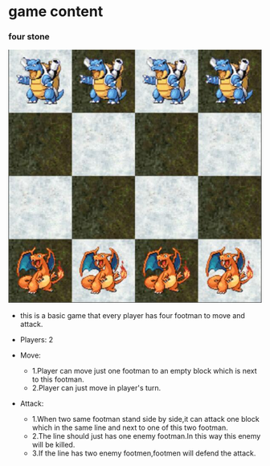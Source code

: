 # game content

### four stone

![four_stone](../picture/four_stone.jpg)

* this is a basic game that every player has four footman to move and attack.

* Players: 2

* Move:
    * 1.Player can move just one footman to an empty block which is next to this footman.
    * 2.Player can just move in player's turn.

* Attack:
    * 1.When two same footman stand side by side,it can attack one block which in the same line and next to one of this two footman.
    * 2.The line should just has one enemy footman.In this way this enemy will be killed.
    * 3.If the line has two enemy footmen,footmen will defend the attack.
